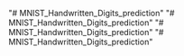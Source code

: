 "# MNIST_Handwritten_Digits_prediction" 
"# MNIST_Handwritten_Digits_prediction" 
"# MNIST_Handwritten_Digits_prediction" 
"# MNIST_Handwritten_Digits_prediction" 
